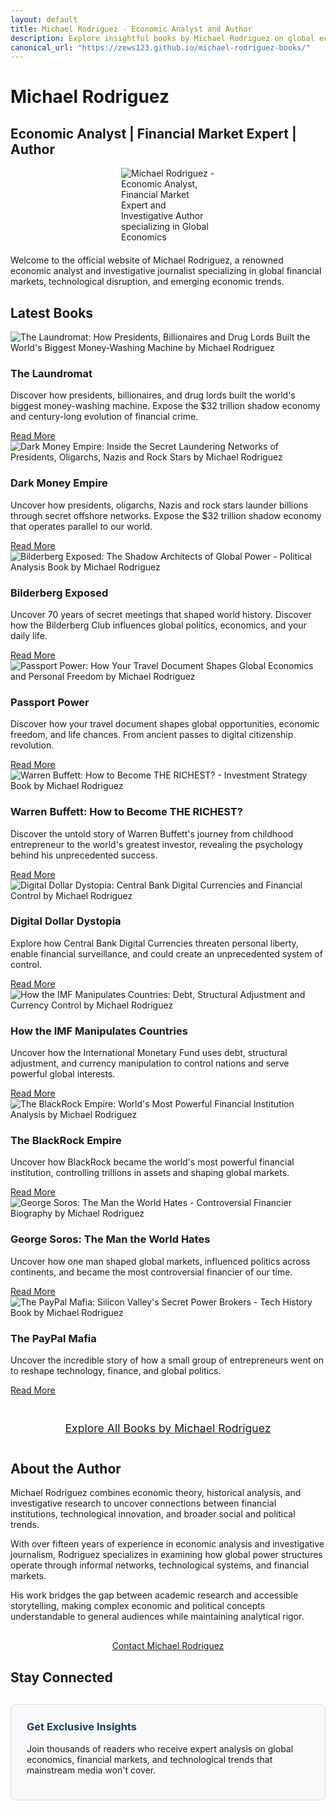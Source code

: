 ```yaml
---
layout: default
title: Michael Rodriguez - Economic Analyst and Author
description: Explore insightful books by Michael Rodriguez on global economics, financial markets, and technological trends that shape our world.
canonical_url: "https://zews123.github.io/michael-rodriguez-books/"
---
```


<link rel="preload" href="{{ site.baseurl }}/assets/images/author-photo.webp" as="image">

# Michael Rodriguez
## Economic Analyst | Financial Market Expert | Author

<img src="{{ site.baseurl }}/assets/images/author-photo.webp" alt="Michael Rodriguez - Economic Analyst, Financial Market Expert and Investigative Author specializing in Global Economics" class="author-image" style="max-width: 150px; height: auto; margin: 0 auto 20px; display: block;" fetchpriority="high">

<p>Welcome to the official website of Michael Rodriguez, a renowned economic analyst and investigative journalist specializing in global financial markets, technological disruption, and emerging economic trends.</p>

## Latest Books
<div class="book-grid">
  <div class="book-card">
    <img src="{{ site.baseurl }}/assets/images/THE_LAUNDROMAT.webp" alt="The Laundromat: How Presidents, Billionaires and Drug Lords Built the World's Biggest Money-Washing Machine by Michael Rodriguez" style="max-width: 100%; height: auto;" loading="lazy">
    <div class="book-card-content">
      <h3>The Laundromat</h3>
      <p>Discover how presidents, billionaires, and drug lords built the world's biggest money-washing machine. Expose the $32 trillion shadow economy and century-long evolution of financial crime.</p>
      <a href="{{ site.baseurl }}/books/The_Laundromat" class="btn">Read More</a>
    </div>
  </div>

  <div class="book-card">
    <img src="{{ site.baseurl }}/assets/images/DARK MONEY EMPIRE.webp" alt="Dark Money Empire: Inside the Secret Laundering Networks of Presidents, Oligarchs, Nazis and Rock Stars by Michael Rodriguez" style="max-width: 100%; height: auto;" loading="lazy">
    <div class="book-card-content">
      <h3>Dark Money Empire</h3>
      <p>Uncover how presidents, oligarchs, Nazis and rock stars launder billions through secret offshore networks. Expose the $32 trillion shadow economy that operates parallel to our world.</p>
      <a href="{{ site.baseurl }}/books/Dark_Money_Empire" class="btn">Read More</a>
    </div>
  </div>

  <div class="book-card">
    <img src="{{ site.baseurl }}/assets/images/Bilderberg_Exposed.webp" alt="Bilderberg Exposed: The Shadow Architects of Global Power - Political Analysis Book by Michael Rodriguez" style="max-width: 100%; height: auto;" loading="lazy">
    <div class="book-card-content">
      <h3>Bilderberg Exposed</h3>
      <p>Uncover 70 years of secret meetings that shaped world history. Discover how the Bilderberg Club influences global politics, economics, and your daily life.</p>
      <a href="{{ site.baseurl }}/books/Bilderberg_Exposed" class="btn">Read More</a>
    </div>
  </div>

  <div class="book-card">
    <img src="{{ site.baseurl }}/assets/images/Passport_Power.webp" alt="Passport Power: How Your Travel Document Shapes Global Economics and Personal Freedom by Michael Rodriguez" style="max-width: 100%; height: auto;" loading="lazy">
    <div class="book-card-content">
      <h3>Passport Power</h3>
      <p>Discover how your travel document shapes global opportunities, economic freedom, and life chances. From ancient passes to digital citizenship revolution.</p>
      <a href="{{ site.baseurl }}/books/Passport-Power" class="btn">Read More</a>
    </div>
  </div>

  <div class="book-card">
    <img src="{{ site.baseurl }}/assets/images/Warren_Buffett.webp" alt="Warren Buffett: How to Become THE RICHEST? - Investment Strategy Book by Michael Rodriguez" style="max-width: 100%; height: auto;" loading="lazy">
    <div class="book-card-content">
      <h3>Warren Buffett: How to Become THE RICHEST?</h3>
      <p>Discover the untold story of Warren Buffett's journey from childhood entrepreneur to the world's greatest investor, revealing the psychology behind his unprecedented success.</p>
      <a href="{{ site.baseurl }}/books/Warren_Buffett" class="btn">Read More</a>
    </div>
  </div>

  <div class="book-card">
    <img src="{{ site.baseurl }}/assets/images/Digital_Dollar_Dystopia.webp" alt="Digital Dollar Dystopia: Central Bank Digital Currencies and Financial Control by Michael Rodriguez" style="max-width: 100%; height: auto;" loading="lazy">
    <div class="book-card-content">
      <h3>Digital Dollar Dystopia</h3>
      <p>Explore how Central Bank Digital Currencies threaten personal liberty, enable financial surveillance, and could create an unprecedented system of control.</p>
      <a href="{{ site.baseurl }}/books/Digital-Dollar-Dystopia" class="btn">Read More</a>
    </div>
  </div>

  <div class="book-card">
    <img src="{{ site.baseurl }}/assets/images/How the IMF Manipulates Nations by Michael Rodrigez.webp" alt="How the IMF Manipulates Countries: Debt, Structural Adjustment and Currency Control by Michael Rodriguez" style="max-width: 100%; height: auto;" loading="lazy">
    <div class="book-card-content">
      <h3>How the IMF Manipulates Countries</h3>
      <p>Uncover how the International Monetary Fund uses debt, structural adjustment, and currency manipulation to control nations and serve powerful global interests.</p>
      <a href="{{ site.baseurl }}/books/imf-manipulates" class="btn">Read More</a>
    </div>
  </div>

  <div class="book-card">
    <img src="{{ site.baseurl }}/assets/images/BlackRock-Empire.webp" alt="The BlackRock Empire: World's Most Powerful Financial Institution Analysis by Michael Rodriguez" style="max-width: 100%; height: auto;" loading="lazy">
    <div class="book-card-content">
      <h3>The BlackRock Empire</h3>
      <p>Uncover how BlackRock became the world's most powerful financial institution, controlling trillions in assets and shaping global markets.</p>
      <a href="{{ site.baseurl }}/books/blackrock-empire" class="btn">Read More</a>
    </div>
  </div>

  <div class="book-card">
    <img src="{{ site.baseurl }}/assets/images/George-Soros-Book-Cover.webp" alt="George Soros: The Man the World Hates - Controversial Financier Biography by Michael Rodriguez" style="max-width: 100%; height: auto;" loading="lazy">
    <div class="book-card-content">
      <h3>George Soros: The Man the World Hates</h3>
      <p>Uncover how one man shaped global markets, influenced politics across continents, and became the most controversial financier of our time.</p>
      <a href="{{ site.baseurl }}/books/george-soros" class="btn">Read More</a>
    </div>
  </div>
  
  <div class="book-card">
    <img src="{{ site.baseurl }}/assets/images/Pay_Pall_Mafia.webp" alt="The PayPal Mafia: Silicon Valley's Secret Power Brokers - Tech History Book by Michael Rodriguez" style="max-width: 100%; height: auto;" loading="lazy">
    <div class="book-card-content">
      <h3>The PayPal Mafia</h3>
      <p>Uncover the incredible story of how a small group of entrepreneurs went on to reshape technology, finance, and global politics.</p>
      <a href="{{ site.baseurl }}/books/paypal-mafia" class="btn">Read More</a>
    </div>
  </div>
</div>

<div style="text-align: center; margin: 30px 0;">
  <a href="{{ site.baseurl }}/books/" class="btn btn-secondary" style="display: inline-block; padding: 12px 24px; font-size: 1.1rem;">Explore All Books by Michael Rodriguez</a>
</div>

## About the Author
<p>Michael Rodriguez combines economic theory, historical analysis, and investigative research to uncover connections between financial institutions, technological innovation, and broader social and political trends.</p>

<p>With over fifteen years of experience in economic analysis and investigative journalism, Rodriguez specializes in examining how global power structures operate through informal networks, technological systems, and financial markets.</p>

<p>His work bridges the gap between academic research and accessible storytelling, making complex economic and political concepts understandable to general audiences while maintaining analytical rigor.</p>

<div style="text-align: center; margin: 30px 0;">
  <a href="{{ site.baseurl }}/contact" class="btn btn-primary">Contact Michael Rodriguez</a>
</div>

## Stay Connected

<div style="background-color: #f9f9fb; padding: 25px; border-radius: 8px; margin: 30px 0; border: 1px solid #ddd;">
  <h3 style="margin-top: 0; color: #1a3c65;">Get Exclusive Insights</h3>
  <p>Join thousands of readers who receive expert analysis on global economics, financial markets, and technological trends that mainstream media won't cover.</p>
  <script async data-uid="b2a1614bc4" src="https://michael-rodriguez.kit.com/b2a1614bc4/index.js"></script>
</div>
